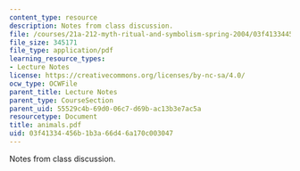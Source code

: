 ```yaml
---
content_type: resource
description: Notes from class discussion.
file: /courses/21a-212-myth-ritual-and-symbolism-spring-2004/03f41334456b1b3a66d46a170c003047_animals.pdf
file_size: 345171
file_type: application/pdf
learning_resource_types:
- Lecture Notes
license: https://creativecommons.org/licenses/by-nc-sa/4.0/
ocw_type: OCWFile
parent_title: Lecture Notes
parent_type: CourseSection
parent_uid: 55529c4b-69d0-06c7-d69b-ac13b3e7ac5a
resourcetype: Document
title: animals.pdf
uid: 03f41334-456b-1b3a-66d4-6a170c003047
---
```

Notes from class discussion.